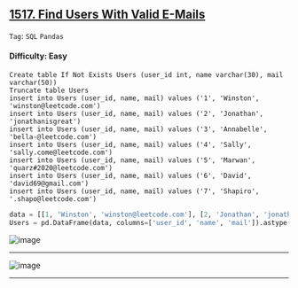 ## [1517. Find Users With Valid E-Mails](https://leetcode.com/problems/find-users-with-valid-e-mails/)

```Tag```: ```SQL``` ```Pandas```

#### Difficulty: Easy

```MySQL
Create table If Not Exists Users (user_id int, name varchar(30), mail varchar(50))
Truncate table Users
insert into Users (user_id, name, mail) values ('1', 'Winston', 'winston@leetcode.com')
insert into Users (user_id, name, mail) values ('2', 'Jonathan', 'jonathanisgreat')
insert into Users (user_id, name, mail) values ('3', 'Annabelle', 'bella-@leetcode.com')
insert into Users (user_id, name, mail) values ('4', 'Sally', 'sally.come@leetcode.com')
insert into Users (user_id, name, mail) values ('5', 'Marwan', 'quarz#2020@leetcode.com')
insert into Users (user_id, name, mail) values ('6', 'David', 'david69@gmail.com')
insert into Users (user_id, name, mail) values ('7', 'Shapiro', '.shapo@leetcode.com')
```

```Python
data = [[1, 'Winston', 'winston@leetcode.com'], [2, 'Jonathan', 'jonathanisgreat'], [3, 'Annabelle', 'bella-@leetcode.com'], [4, 'Sally', 'sally.come@leetcode.com'], [5, 'Marwan', 'quarz#2020@leetcode.com'], [6, 'David', 'david69@gmail.com'], [7, 'Shapiro', '.shapo@leetcode.com']]
Users = pd.DataFrame(data, columns=['user_id', 'name', 'mail']).astype({'user_id':'int64', 'name':'object', 'mail':'object'})
```

![image](https://github.com/quananhle/Python/assets/35042430/e71451bc-d471-47c9-a039-04e571c76012)

---

![image](https://github.com/quananhle/Python/assets/35042430/6ca456cc-4318-43f6-a108-671ee2eac982)

---
